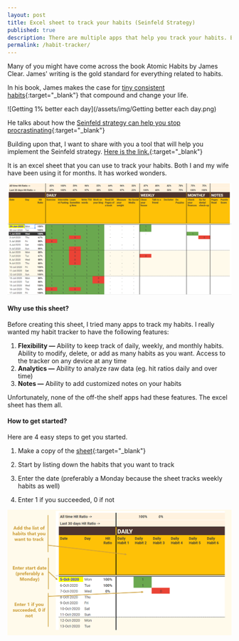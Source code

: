 ```yaml
---
layout: post
title: Excel sheet to track your habits (Seinfeld Strategy)
published: true
description: There are multiple apps that help you track your habits. But none of them offers the flexibility that this excel sheet offers.
permalink: /habit-tracker/
---
```


Many of you might have come across the book Atomic Habits by James Clear. James' writing is the gold standard for everything related to habits. 

In his book, James makes the case for [tiny consistent habits](https://jamesclear.com/habits){:target="_blank"} that compound and change your life.

![Getting 1% better each day](/assets/img/Getting better each day.png) 

He talks about how the [Seinfeld strategy can help you stop procrastinating](https://jamesclear.com/stop-procrastinating-seinfeld-strategy){:target="_blank"}

Building upon that, I want to share with you a tool that will help you implement the Seinfeld strategy. [Here is the link.](https://docs.google.com/spreadsheets/d/1xQd2uBECCaiVJLBC5aaMa4lrMl4SHlrrGIJNXu-DYRc/edit?usp=sharing){:target="_blank"}

It is an excel sheet that you can use to track your habits. Both I and my wife have been using it for months. It has worked wonders.
 
![Excel sheet that tracks your habits](/assets/img/sample-habit-tracker.png)  


#### **Why use this sheet?** 

Before creating this sheet, I tried many apps to track my habits. I really wanted my habit tracker to have the following features:  

1. **Flexibility —**  Ability to keep track of daily, weekly, and monthly habits. Ability to modify, delete, or add as many habits as you want. Access to the tracker on any device at any time 
2. **Analytics —**  Ability to analyze raw data (eg. hit ratios daily and over time)  
3. **Notes —** Ability to add customized notes on your habits

Unfortunately, none of the off-the shelf apps had these features. The excel sheet has them all. 

#### **How to get started?**

Here are 4 easy steps to get you started. 

1. Make a copy of the [sheet](https://docs.google.com/spreadsheets/d/1xQd2uBECCaiVJLBC5aaMa4lrMl4SHlrrGIJNXu-DYRc/edit?usp=sharing){:target="_blank"}

2. Start by listing down the habits that you want to track

3. Enter the date (preferably a Monday because the sheet tracks weekly habits as well) 

4. Enter 1 if you succeeded, 0 if not 

![Get started to track your habits](/assets/img/get-started-habit-tracker.png)
